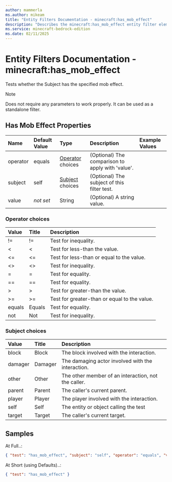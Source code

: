 ```yaml
---
author: mammerla
ms.author: mikeam
title: "Entity Filters Documentation - minecraft:has_mob_effect"
description: "Describes the minecraft:has_mob_effect entity filter element"
ms.service: minecraft-bedrock-edition
ms.date: 02/11/2025 
---
```


# Entity Filters Documentation - minecraft:has_mob_effect

Tests whether the Subject has the specified mob effect.

> [!Note]
> Does not require any parameters to work properly. It can be used as a standalone filter.


## Has Mob Effect Properties

|Name       |Default Value |Type |Description |Example Values |
|:----------|:-------------|:----|:-----------|:------------- |
| operator | equals | [Operator](#operator-choices) choices | (Optional) The comparison to apply with 'value'. |  | 
| subject | self | [Subject](#subject-choices) choices | (Optional) The subject of this filter test. |  | 
| value | *not set* | String | (Optional) A string value. |  | 

### Operator choices

|Value       |Title |Description |
|:-----------|:-----|:-----------|
| != | != | Test for inequality.|
| < | < | Test for less-than the value.|
| <= | <= | Test for less-than or equal to the value.|
| <> | <> | Test for inequality.|
| = | = | Test for equality.|
| == | == | Test for equality.|
| > | > | Test for greater-than the value.|
| >= | >= | Test for greater-than or equal to the value.|
| equals | Equals | Test for equality.|
| not | Not | Test for inequality.|

### Subject choices

|Value       |Title |Description |
|:-----------|:-----|:-----------|
| block | Block | The block involved with the interaction.|
| damager | Damager | The damaging actor involved with the interaction.|
| other | Other | The other member of an interaction, not the caller.|
| parent | Parent | The caller's current parent.|
| player | Player | The player involved with the interaction.|
| self | Self | The entity or object calling the test|
| target | Target | The caller's current target.|

## Samples

At Full..: 

```json
{ "test": "has_mob_effect", "subject": "self", "operator": "equals", "value": "" }
```

At Short (using Defaults)..: 

```json
{ "test": "has_mob_effect" }
```
